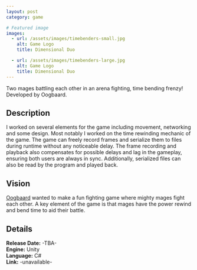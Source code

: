 ```yaml
---
layout: post
category: game

# Featured image
images:
  - url: /assets/images/timebenders-small.jpg
    alt: Game Logo
    title: Dimensional Duo

  - url: /assets/images/timebenders-large.jpg
    alt: Game Logo
    title: Dimensional Duo
---
```

Two mages battling each other in an arena fighting, time bending frenzy! Developed by Oogbaard.
<!--content-->

## Description
I worked on several elements for the game including movement, networking and some design. Most notably I worked on the time rewinding mechanic of the game. The game can freely record frames and serialize them to files during runtime without any noticeable delay. The frame recording and playback also compensates for possible delays and lag in the gameplay, ensuring both users are always in sync. Additionally, serialized files can also be read by the program and played back. 

## Vision
[Oogbaard](http://guidoboogaard.com/) wanted to make a fun fighting game where mighty mages fight each other. A key element of the game is that mages have the power rewind and bend time to aid their battle.

## Details
**Release Date:** -TBA-   
**Engine:** Unity   
**Language:** C#    
**Link:**  -unavailable-    
